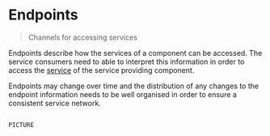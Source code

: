 Endpoints
=========

> Channels for accessing services

Endpoints describe how the services of a component can be accessed.
The service consumers need to able to interpret this information in order to
access the [service](./Concepts-Services.md) of the service providing component.

Endpoints may change over time and the distribution of any changes to the
endpoint information needs to be well organised in order to ensure a consistent
service network.

```

PICTURE

```
